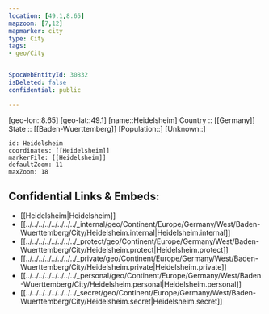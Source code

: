 ```yaml
---
location: [49.1,8.65] 
mapzoom: [7,12] 
mapmarker: city 
type: City
tags:
- geo/City


SpocWebEntityId: 30832
isDeleted: false
confidential: public

---
```

[geo-lon::8.65] 
[geo-lat::49.1] 
[name::Heidelsheim] 
Country :: [[Germany]]  
State :: [[Baden-Wuerttemberg]] 
[Population::] 
[Unknown::] 


```leaflet
id: Heidelsheim
coordinates: [[Heidelsheim]] 
markerFile: [[Heidelsheim]] 
defaultZoom: 11 
maxZoom: 18
```


## Confidential Links & Embeds: 
- [[Heidelsheim|Heidelsheim]]  
- [[../../../../../../../../_internal/geo/Continent/Europe/Germany/West/Baden-Wuerttemberg/City/Heidelsheim.internal|Heidelsheim.internal]] 
- [[../../../../../../../../_protect/geo/Continent/Europe/Germany/West/Baden-Wuerttemberg/City/Heidelsheim.protect|Heidelsheim.protect]] 
- [[../../../../../../../../_private/geo/Continent/Europe/Germany/West/Baden-Wuerttemberg/City/Heidelsheim.private|Heidelsheim.private]] 
- [[../../../../../../../../_personal/geo/Continent/Europe/Germany/West/Baden-Wuerttemberg/City/Heidelsheim.personal|Heidelsheim.personal]] 
- [[../../../../../../../../_secret/geo/Continent/Europe/Germany/West/Baden-Wuerttemberg/City/Heidelsheim.secret|Heidelsheim.secret]] 
